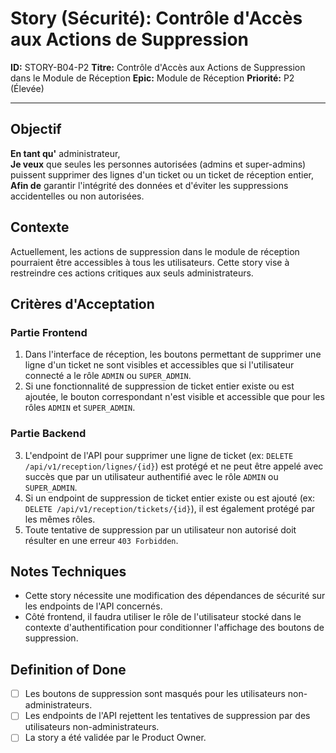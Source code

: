 # Story (Sécurité): Contrôle d'Accès aux Actions de Suppression

**ID:** STORY-B04-P2
**Titre:** Contrôle d'Accès aux Actions de Suppression dans le Module de Réception
**Epic:** Module de Réception
**Priorité:** P2 (Élevée)

---

## Objectif

**En tant qu'** administrateur,  
**Je veux** que seules les personnes autorisées (admins et super-admins) puissent supprimer des lignes d'un ticket ou un ticket de réception entier,  
**Afin de** garantir l'intégrité des données et d'éviter les suppressions accidentelles ou non autorisées.

## Contexte

Actuellement, les actions de suppression dans le module de réception pourraient être accessibles à tous les utilisateurs. Cette story vise à restreindre ces actions critiques aux seuls administrateurs.

## Critères d'Acceptation

### Partie Frontend

1.  Dans l'interface de réception, les boutons permettant de supprimer une ligne d'un ticket ne sont visibles et accessibles que si l'utilisateur connecté a le rôle `ADMIN` ou `SUPER_ADMIN`.
2.  Si une fonctionnalité de suppression de ticket entier existe ou est ajoutée, le bouton correspondant n'est visible et accessible que pour les rôles `ADMIN` et `SUPER_ADMIN`.

### Partie Backend

3.  L'endpoint de l'API pour supprimer une ligne de ticket (ex: `DELETE /api/v1/reception/lignes/{id}`) est protégé et ne peut être appelé avec succès que par un utilisateur authentifié avec le rôle `ADMIN` ou `SUPER_ADMIN`.
4.  Si un endpoint de suppression de ticket entier existe ou est ajouté (ex: `DELETE /api/v1/reception/tickets/{id}`), il est également protégé par les mêmes rôles.
5.  Toute tentative de suppression par un utilisateur non autorisé doit résulter en une erreur `403 Forbidden`.

## Notes Techniques

-   Cette story nécessite une modification des dépendances de sécurité sur les endpoints de l'API concernés.
-   Côté frontend, il faudra utiliser le rôle de l'utilisateur stocké dans le contexte d'authentification pour conditionner l'affichage des boutons de suppression.

## Definition of Done

- [ ] Les boutons de suppression sont masqués pour les utilisateurs non-administrateurs.
- [ ] Les endpoints de l'API rejettent les tentatives de suppression par des utilisateurs non-administrateurs.
- [ ] La story a été validée par le Product Owner.
